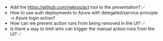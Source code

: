 - Add the https://github.com/nektos/act tool to the presentation? ✅
- How to use auth deployments to Azure with delegated/service principle -> Azure login action?
- How can we prevent action runs from being removed in the UI? ✅
- Is there a way to limit who can trigger the manual action runs from the UI? ✅
